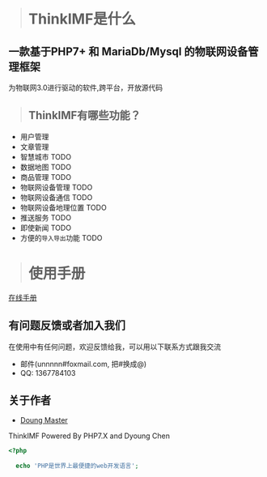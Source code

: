 ># ThinkIMF是什么

## 一款基于PHP7+ 和 MariaDb/Mysql 的物联网设备管理框架
为物联网3.0进行驱动的软件,跨平台，开放源代码

>## ThinkIMF有哪些功能？
* 用户管理
* 文章管理
* 智慧城市 TODO
* 数据地图 TODO
* 商品管理 TODO
* 物联网设备管理 TODO
* 物联网设备通信 TODO
* 物联网设备地理位置 TODO
* 推送服务 TODO
* 即使新闻 TODO
* 方便的`导入导出`功能 TODO

># 使用手册
[在线手册](https://www.kancloud.cn/chenlian/thinkimf-doc/508031)

## 有问题反馈或者加入我们
在使用中有任何问题，欢迎反馈给我，可以用以下联系方式跟我交流

* 邮件(unnnnn#foxmail.com, 把#换成@)
* QQ: 1367784103
## 关于作者
* [Doung Master](https://dyoung.unnnnn.com)

ThinkIMF Powered By PHP7.X  and Dyoung Chen

```php
<?php
    
  echo 'PHP是世界上最便捷的web开发语言';
  
  
```